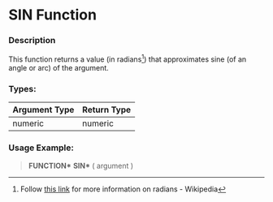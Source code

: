 # SIN Function

### Description

This function returns a value (in radians[^1]) that approximates sine (of an angle or arc) of the argument.

### Types:

| Argument Type | Return Type |
| ------------- | ----------- |
| numeric       | numeric     |

### Usage Example:

> **FUNCTION\*** **SIN\*** ( argument )

[^1]:
    Follow [this link](https://en.wikipedia.org/wiki/Radian) for more information on radians - Wikipedia